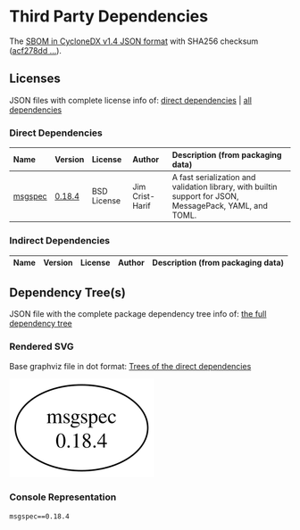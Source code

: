 # Third Party Dependencies

<!--[[[fill sbom_sha256()]]]-->
The [SBOM in CycloneDX v1.4 JSON format](https://git.sr.ht/~sthagen/muuntaa/blob/default/etc/sbom/cdx.json) with SHA256 checksum ([acf278dd ...](https://git.sr.ht/~sthagen/muuntaa/blob/default/etc/sbom/cdx.json.sha256 "sha256:acf278dde03b29378cedacd0d4130e0d764b03f91a83b2c67c8e7fd17bbbe427")).
<!--[[[end]]] (checksum: 753e63828cb7fbb4ada8d3b5463f344f)-->
## Licenses 

JSON files with complete license info of: [direct dependencies](direct-dependency-licenses.json) | [all dependencies](all-dependency-licenses.json)

### Direct Dependencies

<!--[[[fill direct_dependencies_table()]]]-->
| Name                                        | Version                                            | License     | Author          | Description (from packaging data)                                                                        |
|:--------------------------------------------|:---------------------------------------------------|:------------|:----------------|:---------------------------------------------------------------------------------------------------------|
| [msgspec](https://jcristharif.com/msgspec/) | [0.18.4](https://pypi.org/project/msgspec/0.18.4/) | BSD License | Jim Crist-Harif | A fast serialization and validation library, with builtin support for JSON, MessagePack, YAML, and TOML. |
<!--[[[end]]] (checksum: 1c3c9ba0e18c3fac83af659acb8125cc)-->

### Indirect Dependencies

<!--[[[fill indirect_dependencies_table()]]]-->
| Name | Version | License | Author | Description (from packaging data) |
|:-----|:--------|:--------|:-------|:----------------------------------|
<!--[[[end]]] (checksum: 8a87b89207db0be2864af66f9266660c)-->

## Dependency Tree(s)

JSON file with the complete package dependency tree info of: [the full dependency tree](package-dependency-tree.json)

### Rendered SVG

Base graphviz file in dot format: [Trees of the direct dependencies](package-dependency-tree.dot.txt)

<img src="./package-dependency-tree.svg" alt="Trees of the direct dependencies" title="Trees of the direct dependencies"/>

### Console Representation

<!--[[[fill dependency_tree_console_text()]]]-->
````console
msgspec==0.18.4
````
<!--[[[end]]] (checksum: 240f24818fc4190703194fc43ca1149d)-->
